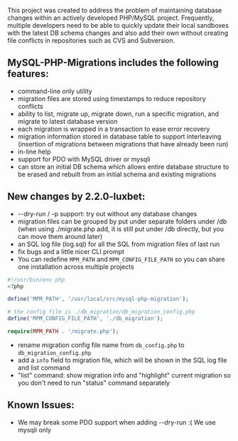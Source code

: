 This project was created to address the problem of maintaining database changes within an actively developed PHP/MySQL project. Frequently, multiple developers need to be able to quickly update their local sandboxes with the latest DB schema changes and also add their own without creating file conflicts in repositories such as CVS and Subversion.

## MySQL-PHP-Migrations includes the following features:

* command-line only utility
* migration files are stored using timestamps to reduce repository conflicts
* ability to list, migrate up, migrate down, run a specific migration, and migrate to latest database version
* each migration is wrapped in a transaction to ease error recovery
* migration information stored in database table to support interleaving (insertion of migrations between migrations that have already been run)
* in-line help
* support for PDO with MySQL driver or mysqli
* can store an initial DB schema which allows entire database structure to be erased and rebuilt from an initial schema and existing migrations

## New changes by 2.2.0-luxbet:

* --dry-run / -p support: try out without any database changes
* migration files can be grouped by put under separate folders under /db
  (when using ./migrate.php add, it is still put under /db directly, but you can move them around later)
* an SQL log file (log.sql) for all the SQL from migration files of last run
* fix bugs and a little nicer CLI prompt
* You can redefine ``MPM_PATH`` and ``MPM_CONFIG_FILE_PATH`` so you can share one installation across multiple projects

```php
#!/usr/bin/env php
<?php

define('MPM_PATH', '/usr/local/src/mysql-php-migration');

# the config file is ./db_migration/db_migration_config.php
define('MPM_CONFIG_FILE_PATH', './db_migration');

require(MPM_PATH . '/migrate.php');

```

* rename migration config file name from ``db_config.php`` to ``db_migration_config.php``
* add a ``info`` field to migration file, which will be shown in the SQL log file and list command
* "list" command: show migration info and "highlight" current migration so you don't need to run "status" command separately

## Known Issues:

* We may break some PDO support when adding --dry-run :( We use mysqli only

